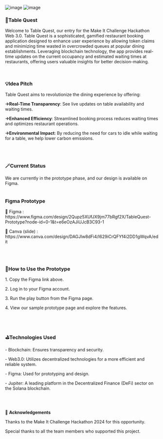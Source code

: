 ![image](https://github.com/winniehhy/Table_Quest/assets/155449474/dd6c1ea9-c0d2-45c2-89f3-4ec489e9c9e8)
![image](https://github.com/winniehhy/Table_Quest/assets/155449474/aed45bdb-0e73-4cd5-ba65-bfd5c311e0b3)




<h3>🌟Table Quest</h3>
<p> Welcome to Table Quest, our entry for the Make It Challenge Hackathon Web 3.0. Table Quest is a sophisticated, gamified restaurant booking application designed to enhance user experience by allowing token claims and minimizing time wasted in overcrowded queues at popular dining establishments. Leveraging blockchain technology, the app provides real-time updates on the current occupancy and estimated waiting times at restaurants, offering users valuable insights for better decision-making. </p>


<br>
<h3>💡Idea Pitch</h3>

<p>Table Quest aims to revolutionize the dining experience by offering: </p>

<p><b>->Real-Time Transparency</b>: See live updates on table availability and waiting times. </p>
<p><b>->Enhanced Efficiency</b>: Streamlined booking process reduces waiting times and optimizes restaurant operations. </p>
<p><b>->Environmental Impact</b>: By reducing the need for cars to idle while waiting for a table, we help lower carbon emissions. </p>
</br>

<br>
<h3>🪄Current Status</h3>
We are currently in the prototype phase, and our design is available on Figma.
</br>

<br>
<h3>Figma Prototype</h3>
<p>📌 Figma         : https://www.figma.com/design/2Qupz5XUfJX9jm77bRgf2X/TableQuest-Prototype?node-id=0-1&t=e6eOzAJiUJcB3C93-1</p>
<p>🌝 Canva (slide) : https://www.canva.com/design/DAGJlw8dFi4/l629iCrQFYf4i2DD1gWqvA/edit </p>
</br>

<br>
<h3>📍How to Use the Prototype </h3>
<p>1. Copy the Figma link above. </p>
<p>2. Log in to your Figma account. </p>
<p>3. Run the play button from the Figma page.</p>
<p>4. View our sample prototype page and explore the features.</p>
</br>

<br>
<h3>⛳️Technologies Used</h3>
<p>- Blockchain: Ensures transparency and security.</p>
<p>- Web3.0: Utilizes decentralized technologies for a more efficient and reliable system.</p>
<p>- Figma: Used for prototyping and design.</p>
<p>- Jupiter: A leading platform in the Decentralized Finance (DeFi) sector on the Solana blockchain.</p>
</br>

<br>🧩
<b> Acknowledgements </b>
<p>Thanks to the Make It Challenge Hackathon 2024 for this opportunity.</p>
<p>Special thanks to all the team members who supported this project.</p>
</br>
